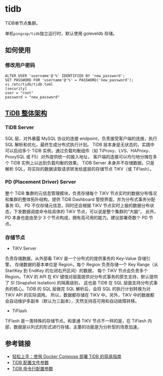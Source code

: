 # tidb

TiDB单节点集群。

单机`pingcap/tidb`独立运行时，默认使用 goleveldb 存储。

## 如何使用

### 修改用户密码

```
ALTER USER 'username'@'%' IDENTIFIED BY 'new_password';
SET PASSWORD FOR 'username'@'%' = PASSWORD('new_password');
vi /etc/tidb/tidb.toml
[security]
user = "root"
password = "new_password"
```

## [TiDB 整体架构](https://docs.pingcap.com/zh/tidb/stable/tidb-architecture/)

### TiDB Server

SQL 层，对外暴露 MySQL 协议的连接 endpoint，负责接受客户端的连接，执行 SQL 解析和优化，最终生成分布式执行计划。
TiDB 层本身是无状态的，实践中可以启动多个 TiDB 实例，通过负载均衡组件（如 TiProxy、LVS、HAProxy、ProxySQL 或 F5）对外提供统一的接入地址，
客户端的连接可以均匀地分摊在多个 TiDB 实例上以达到负载均衡的效果。
TiDB Server 本身并不存储数据，只是解析 SQL，将实际的数据读取请求转发给底层的存储节点 TiKV（或 TiFlash）。

### PD (Placement Driver) Server

整个 TiDB 集群的元信息管理模块，负责存储每个 TiKV 节点实时的数据分布情况和集群的整体拓扑结构，提供 TiDB Dashboard 管控界面，并为分布式事务分配事务 ID。
PD 不仅存储元信息，同时还会根据 TiKV 节点实时上报的数据分布状态，下发数据调度命令给具体的 TiKV 节点，可以说是整个集群的“大脑”。
此外，PD 本身也是由至少 3 个节点构成，拥有高可用的能力。建议部署奇数个 PD 节点。

### 存储节点

- TiKV Server

负责存储数据，从外部看 TiKV 是一个分布式的提供事务的 Key-Value 存储引擎。
存储数据的基本单位是 Region，每个 Region 负责存储一个 Key Range（从 StartKey 到 EndKey 的左闭右开区间）的数据，
每个 TiKV 节点会负责多个 Region。TiKV 的 API 在 KV 键值对层面提供对分布式事务的原生支持，默认提供了 SI (Snapshot Isolation) 的隔离级别，
这也是 TiDB 在 SQL 层面支持分布式事务的核心。TiDB 的 SQL 层做完 SQL 解析后，会将 SQL 的执行计划转换为对 TiKV API 的实际调用。
所以，数据都存储在 TiKV 中。另外，TiKV 中的数据都会自动维护多副本（默认为三副本），天然支持高可用和自动故障转移。

- TiFlash

TiFlash 是一类特殊的存储节点。和普通 TiKV 节点不一样的是，在 TiFlash 内部，数据是以列式的形式进行存储，主要的功能是为分析型的场景加速。

## 参考链接

- [轻松上手：使用 Docker Compose 部署 TiDB 的简易指南](https://tidb.net/blog/26924a6e)
- [TiDB 配置文件参数](https://docs.pingcap.com/zh/tidb/stable/tidb-configuration-file/)
- [TiDB 命令行配置参数](https://docs.pingcap.com/zh/tidb/stable/command-line-flags-for-tidb-configuration/)
